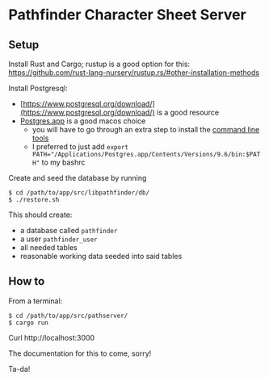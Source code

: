 Pathfinder Character Sheet Server
=================================

Setup
-----
Install Rust and Cargo; rustup is a good option for this:
https://github.com/rust-lang-nursery/rustup.rs/#other-installation-methods

Install Postgresql:
* [https://www.postgresql.org/download/](https://www.postgresql.org/download/) is a good resource
* [Postgres.app](http://postgresapp.com/) is a good macos choice
    - you will have to go through an extra step to install the [command line tools](http://postgresapp.com/documentation/cli-tools.html)
    - I preferred to just add `export PATH="/Applications/Postgres.app/Contents/Versions/9.6/bin:$PATH"` to my bashrc

Create and seed the database by running

```
$ cd /path/to/app/src/libpathfinder/db/
$ ./restore.sh
```

This should create:
* a database called `pathfinder`
* a user `pathfinder_user`
* all needed tables
* reasonable working data seeded into said tables

How to
------
From a terminal:
```
$ cd /path/to/app/src/pathserver/
$ cargo run
```

Curl http://localhost:3000

The documentation for this to come, sorry!

Ta-da!
